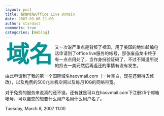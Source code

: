 ```yaml
---
layout: post
title: 接触域名Office Live Domain
date: 2007-03-06 11:00
author: stardust
comments: true
categories: [Weblog]
---
```

<span style="float: left;color: #059494;font-size: 75px;line-height: 60px;padding-top: 4px;padding-right: 8px;padding-left: 3px;"><b>域名</b></span>又一次说严重点是背叛了祖国，用了美国的地址邮编电话申请到了office live服务的帐号，那张废品龙卡终于有一点点用处了，当作身份验证码了，不过不知道所说的扣去一美元然后再返还的事情有没有发生。

由此申请到了我的第一个国际域名haovmail.com（一片空白，现在还懒得去修改），以及免费的500兆主机空间以及每月10G的网络带宽。

对于免费的服务来说真的还不错。还有就是可以在haovmail.com下注册25个邮箱帐号，可以自恋的想要什么用户名用什么用户名了。

Tuesday, March 6, 2007 11:00

